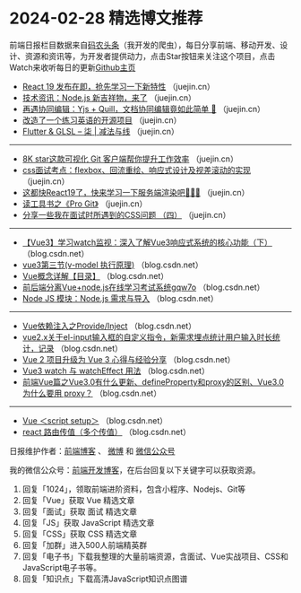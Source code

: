# 2024-02-28 精选博文推荐

前端日报栏目数据来自[码农头条](http://toutiao.qdkfweb.cn/)（我开发的爬虫），每日分享前端、移动开发、设计、资源和资讯等，为开发者提供动力，点击Star按钮来关注这个项目，点击Watch来收听每日的更新[Github主页](https://github.com/kujian/frontendDaily)
* [React 19 发布在即，抢先学习一下新特性](https://juejin.cn/post/7339221543992426559) （juejin.cn）
* [技术资讯：Node.js 新吉祥物，来了](https://juejin.cn/post/7339731406195441699) （juejin.cn）
* [再遇协同编辑：Yjs + Quill，文档协同编辑竟如此简单 🎸](https://juejin.cn/post/7339341982836097075) （juejin.cn）
* [改造了一个练习英语的开源项目](https://juejin.cn/post/7339341982836031539) （juejin.cn）
* [Flutter &amp; GLSL &#8211; 柒 | 减法与线](https://juejin.cn/post/7338691767435526179) （juejin.cn）

***
* [8K star这款可视化 Git 客户端帮你提升工作效率](https://juejin.cn/post/7339357105143873590) （juejin.cn）
* [css面试考点：flexbox、回流重绘、响应式设计及视差滚动的实现](https://juejin.cn/post/7339155841181024282) （juejin.cn）
* [这都快React19了，快来学习一下服务端渲染吧🦧🦧🦧](https://juejin.cn/post/7339042939602108468) （juejin.cn）
* [读工具书之《Pro Git》](https://juejin.cn/post/7339035831401725988) （juejin.cn）
* [分享一些我在面试时所遇到的CSS问题 （四）](https://juejin.cn/post/7339210740454817827) （juejin.cn）

***
* [【Vue3】学习watch监视：深入了解Vue3响应式系统的核心功能（下）](https://blog.csdn.net/null18/article/details/136290656) （blog.csdn.net）
* [vue3第三节(v-model 执行原理)](https://blog.csdn.net/weixin_39593730/article/details/136333614) （blog.csdn.net）
* [Vue概念详解【目录】](https://blog.csdn.net/cuclife/article/details/136313695) （blog.csdn.net）
* [前后端分离Vue+node.js在线学习考试系统gqw7o](https://blog.csdn.net/QQ1304979694/article/details/136261486) （blog.csdn.net）
* [Node JS 模块：Node.js 需求与导入](https://blog.csdn.net/mzgxinhua/article/details/136142846) （blog.csdn.net）

***
* [Vue依赖注入之Provide/Inject](https://blog.csdn.net/weixin_41575632/article/details/136333136) （blog.csdn.net）
* [vue2.x关于el-input输入框的自定义指令，新需求埋点统计用户输入时长统计，记录](https://blog.csdn.net/qq_45327277/article/details/136317549) （blog.csdn.net）
* [Vue 2 项目升级为 Vue 3 心得与经验分享](https://blog.csdn.net/qq_54123885/article/details/136322876) （blog.csdn.net）
* [Vue3 watch 与 watchEffect 用法](https://blog.csdn.net/qq_41742576/article/details/136323922) （blog.csdn.net）
* [前端Vue篇之Vue3.0有什么更新、defineProperty和proxy的区别、Vue3.0 为什么要用 proxy？](https://blog.csdn.net/qq_37255976/article/details/136261248) （blog.csdn.net）

***
* [Vue ＜script setup＞](https://blog.csdn.net/m0_72196169/article/details/136278679) （blog.csdn.net）
* [react 路由传值（多个传值）](https://blog.csdn.net/m0_61134931/article/details/136322354) （blog.csdn.net）

日报维护作者：[前端博客](https://qdkfweb.cn/) 、 [微博](http://weibo.com/kujian) 和 [微信公众号](https://open.weixin.qq.com/qr/code?username=caibaojian_com)

我的微信公众号：[前端开发博客](https://open.weixin.qq.com/qr/code?username=caibaojian_com)，在后台回复以下关键字可以获取资源。

1. 回复「1024」，领取前端进阶资料，包含小程序、Nodejs、Git等
2. 回复「Vue」获取 Vue 精选文章
3. 回复「面试」获取 面试 精选文章
4. 回复「JS」获取 JavaScript 精选文章
5. 回复「CSS」获取 CSS 精选文章
6. 回复「加群」进入500人前端精英群
7. 回复「电子书」下载我整理的大量前端资源，含面试、Vue实战项目、CSS和JavaScript电子书等。
8. 回复「知识点」下载高清JavaScript知识点图谱